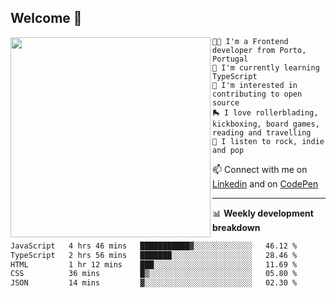 ## Welcome 👋

<img align="left" src="https://github.com/saraiovieira/saraiovieira/assets/74243584/32f0e061-fcbb-45fe-8361-571943f17664" width="320"/>

```
👩‍💻 I'm a Frontend developer from Porto, Portugal
🌱 I'm currently learning TypeScript
🚩 I'm interested in contributing to open source
🛼 I love rollerblading, kickboxing, board games, reading and travelling
🎵 I listen to rock, indie and pop
```
📫 Connect with me on [Linkedin](https://www.linkedin.com/in/sara-vieira-frontend-developer/) and on [CodePen](https://codepen.io/saraiovieira)

-------

📊 **Weekly development breakdown**

<!--START_SECTION:waka-->

```txt
JavaScript   4 hrs 46 mins   ███████████▓░░░░░░░░░░░░░   46.12 %
TypeScript   2 hrs 56 mins   ███████░░░░░░░░░░░░░░░░░░   28.46 %
HTML         1 hr 12 mins    ███░░░░░░░░░░░░░░░░░░░░░░   11.69 %
CSS          36 mins         █▒░░░░░░░░░░░░░░░░░░░░░░░   05.80 %
JSON         14 mins         ▓░░░░░░░░░░░░░░░░░░░░░░░░   02.30 %
```

<!--END_SECTION:waka-->
